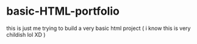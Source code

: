 # basic-HTML-portfolio

this is just me trying to build a very basic html project ( i know this is very childish lol XD )
